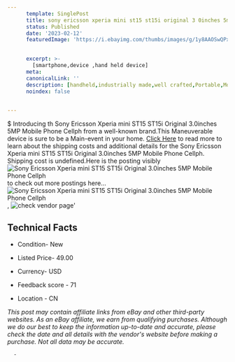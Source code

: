 ```yaml
---
      template: SinglePost
      title: sony ericsson xperia mini st15 st15i original 3 0inches 5mp mobile phone cellph
      status: Published
      date: '2023-02-12'
      featuredImage: 'https://i.ebayimg.com/thumbs/images/g/1y8AAOSwQPxiXRCh/s-l225.jpg'
       

      excerpt: >-
        [smartphone,device ,hand held device]
      meta:
      canonicalLink: ''
      description: [handheld,industrially made,well crafted,Portable,Mobile,Compact,Convenient,Lightweight,Maneuverable,Man-portable,Miniature,Carriable,Hand-held,Light,Holdable,Transportable,Mobile device,Pocket-sized,On-the-go,Wireless,Cordless,Compact size,Convenient size, smartphone,device ,hand held device]
      noindex: false
      

---
```

$
      Introducing th Sony Ericsson Xperia mini ST15 ST15i  Original 3.0inches 5MP Mobile Phone Cellph from a well-known brand.This Maneuverable device  is sure to be a Main-event in your home. [Click Here](https://www.ebay.com/itm/354478135406?hash=item52888b186e%3Ag%3A1y8AAOSwQPxiXRCh&mkevt=1&mkcid=1&mkrid=711-53200-19255-0&campid=%253CePNCampaignId%253E&customid=%253CreferenceId%253E&toolid=10049) to read more to learn about the shipping costs and additional details for the Sony Ericsson Xperia mini ST15 ST15i  Original 3.0inches 5MP Mobile Phone Cellph. Shipping cost is undefined.Here is the posting visibly ![Sony Ericsson Xperia mini ST15 ST15i  Original 3.0inches 5MP Mobile Phone Cellph](https://i.ebayimg.com/thumbs/images/g/1y8AAOSwQPxiXRCh/s-l225.jpg) to check out more postings here... ![Sony Ericsson Xperia mini ST15 ST15i  Original 3.0inches 5MP Mobile Phone Cellph](https://i.ebayimg.com/images/g/1y8AAOSwQPxiXRCh/s-l1600.jpg), ![check vendor page](https://origin-galleryplus.ebayimg.com/ws/web/354478135406_2_0_1/225x225.jpg,https://origin-galleryplus.ebayimg.com/ws/web/354478135406_3_0_1/225x225.jpg,https://origin-galleryplus.ebayimg.com/ws/web/354478135406_4_0_1/225x225.jpg,https://origin-galleryplus.ebayimg.com/ws/web/354478135406_5_0_1/225x225.jpg,https://origin-galleryplus.ebayimg.com/ws/web/354478135406_6_0_1/225x225.jpg,https://origin-galleryplus.ebayimg.com/ws/web/354478135406_7_0_1/225x225.jpg,https://origin-galleryplus.ebayimg.com/ws/web/354478135406_8_0_1/225x225.jpg)'

      

 ## Technical Facts 



     
      

 - Condition- New 


      

 - Listed Price- 49.00 


      

 - Currency- USD 


      

 - Feedback score - 71 


      

 - Location - CN 


      
      

 *_This post may contain affiliate links from eBay and other third-party websites. As an eBay affiliate, we earn from qualifying purchases. Although we do our best to keep the information up-to-date and accurate, please check the date and all details with the vendor's website before making a purchase. Not all data may be accurate._*




      -
